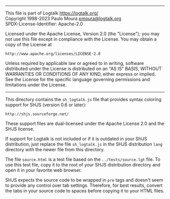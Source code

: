 ________________________________________________________________________

This file is part of Logtalk <https://logtalk.org/>  
Copyright 1998-2023 Paulo Moura <pmoura@logtalk.org>  
SPDX-License-Identifier: Apache-2.0

Licensed under the Apache License, Version 2.0 (the "License");
you may not use this file except in compliance with the License.
You may obtain a copy of the License at

    http://www.apache.org/licenses/LICENSE-2.0

Unless required by applicable law or agreed to in writing, software
distributed under the License is distributed on an "AS IS" BASIS,
WITHOUT WARRANTIES OR CONDITIONS OF ANY KIND, either express or implied.
See the License for the specific language governing permissions and
limitations under the License.
________________________________________________________________________


This directory contains the `sh_logtalk.js` file that provides syntax 
coloring support for SHJS (version 0.6 or later):

	http://shjs.sourceforge.net/

These support files are dual-licensed under the Apache License 2.0 and the
SHJS license.

If support for Logtalk is not included or if it is outdated in your SHJS
distribution, just replace the file `sh_logtalk.js` in the SHJS distribution
`lang` directory with the newer file from this directory.

The file `source.html` is a test file based on the `../tests/source.lgt`
file. To use this test file, copy it to the root of your SHJS distribution
directory and open it in your favorite web browser.

SHJS expects the source code to be wrapped in `pre` tags and doesn't seem to
provide any control over tab settings. Therefore, for best results, convert
the tabs in your source code to spaces before copying it to your HTML files.
